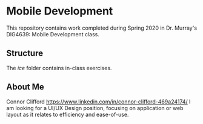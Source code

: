 # Mobile Development
This repository contains work completed during Spring 2020 in Dr. Murray's DIG4639: Mobile Development class.

## Structure
The *ice* folder contains in-class exercises. 

## About Me
Connor Clifford
https://www.linkedin.com/in/connor-clifford-469a24174/
I am looking for a UI/UX Design position, focusing on application or web layout as it relates to efficiency and ease-of-use.